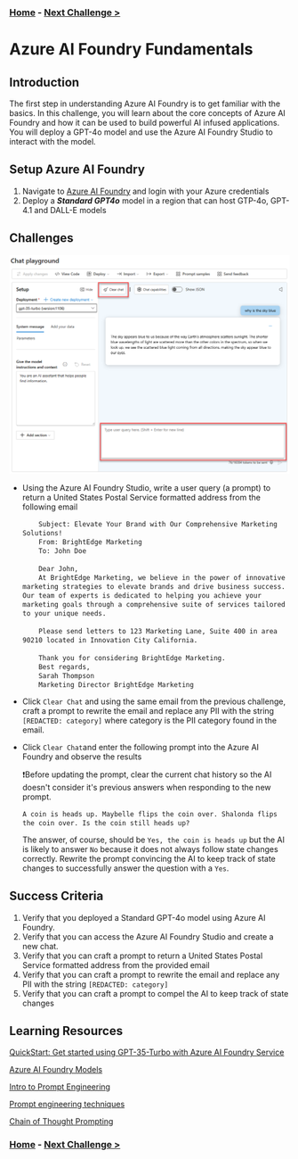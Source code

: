 ### **[Home](../../README.md)** - [Next Challenge >](./Semantic-Kernel-Challenge.md)

# Azure AI Foundry Fundamentals

## Introduction

The first step in understanding Azure AI Foundry is to get familiar with the basics. In this challenge, you will learn about the core concepts of Azure AI Foundry and how it can be used to build powerful AI infused applications. You will deploy a GPT-4o model and use the Azure AI Foundry Studio to interact with the model.

## Setup Azure AI Foundry

1. Navigate to  [Azure AI Foundry](https://ai.azure.com) and login with your Azure credentials
2. Deploy a ***Standard GPT4o*** model in a region that can host GTP-4o, GPT-4.1 and DALL-E models

## Challenges

![chat playground](./Resources/image/ch01img1.png)

* Using the Azure AI Foundry Studio, write a user query (a prompt) to return a United States Postal Service formatted address from the following email

    ```text
        Subject: Elevate Your Brand with Our Comprehensive Marketing Solutions! 
        From: BrightEdge Marketing
        To: John Doe

        Dear John,
        At BrightEdge Marketing, we believe in the power of innovative marketing strategies to elevate brands and drive business success. Our team of experts is dedicated to helping you achieve your marketing goals through a comprehensive suite of services tailored to your unique needs.

        Please send letters to 123 Marketing Lane, Suite 400 in area 90210 located in Innovation City California.

        Thank you for considering BrightEdge Marketing.
        Best regards,
        Sarah Thompson 
        Marketing Director BrightEdge Marketing

    ```

* Click `Clear Chat` and using the same email from the previous challenge, craft a prompt to rewrite the email and replace any PII with the string `[REDACTED: category]` where category is the PII category found in the email.

* Click `Clear Chat`and enter the following prompt into the Azure AI Foundry and observe the results

    :exclamation:Before updating the prompt, clear the current chat history so the AI doesn't consider it's previous answers when responding to the new prompt.

    ```text
    A coin is heads up. Maybelle flips the coin over. Shalonda flips the coin over. Is the coin still heads up? 
    ```

    The answer, of course, should be ```Yes, the coin is heads up``` but the AI is likely to answer ```No``` because it does not always follow state changes correctly.  Rewrite the prompt convincing the AI to keep track of state changes to successfully answer the question with a ```Yes```.

## Success Criteria

1. Verify that you deployed a Standard GPT-4o model using  Azure AI Foundry.
1. Verify that you can access the Azure AI Foundry Studio and create a new chat.
1. Verify that you can craft a prompt to return a United States Postal Service formatted address from the provided email
1. Verify that you can craft a prompt to rewrite the email and replace any PII with the string `[REDACTED: category]`
1. Verify that you can craft a prompt to compel the AI to keep track of state changes

## Learning Resources

[QuickStart: Get started using GPT-35-Turbo with Azure AI Foundry Service](https://learn.microsoft.com/en-us/azure/ai-services/openai/chatgpt-quickstart?tabs=command-line%2Cpython-new&pivots=programming-language-studio)

[Azure AI Foundry Models](https://learn.microsoft.com/en-us/azure/ai-services/openai/concepts/models)

[Intro to Prompt Engineering](https://learn.microsoft.com/en-us/azure/ai-services/openai/concepts/prompt-engineering)

[Prompt engineering techniques](https://learn.microsoft.com/en-us/azure/ai-services/openai/concepts/advanced-prompt-engineering?pivots=programming-language-chat-completions#prime-the-output)

[Chain of Thought Prompting](https://learn.microsoft.com/en-us/azure/ai-services/openai/concepts/advanced-prompt-engineering?pivots=programming-language-chat-completions#chain-of-thought-prompting)

### **[Home](../../README.md)** - [Next Challenge >](./Semantic-Kernel-Challenge.md)
